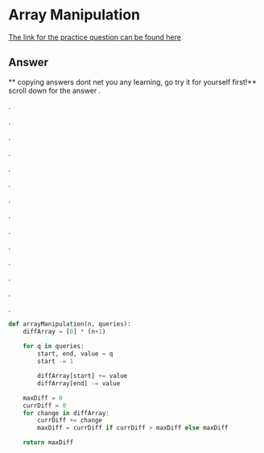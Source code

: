 # Array Manipulation
[The link for the practice question can be found here][1]

##




## Answer 
** copying answers dont net you any learning, go try it for yourself first!**
scroll down for the answer
.

.

.

.

.

.

.

.

.

.

.

.

.

.

.


``` python
def arrayManipulation(n, queries):
    diffArray = [0] * (n+1)
    
    for q in queries:
        start, end, value = q
        start -= 1

        diffArray[start] += value
        diffArray[end] -= value

    maxDiff = 0
    currDiff = 0
    for change in diffArray:
        currDiff += change
        maxDiff = currDiff if currDiff > maxDiff else maxDiff

    return maxDiff
```


[1]: https://www.hackerrank.com/challenges/crush/problem?h_l=interview&playlist_slugs%5B%5D=interview-preparation-kit&playlist_slugs%5B%5D=arrays
